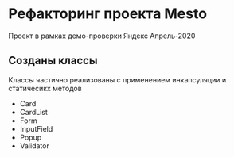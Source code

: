 # Рефакторинг проекта Mesto
Проект в рамках демо-проверки Яндекс Апрель-2020

## Созданы классы
Классы частично реализованы с применением инкапсуляции и статичесикх методов

- Card
- CardList
- Form
- InputField
- Popup
- Validator